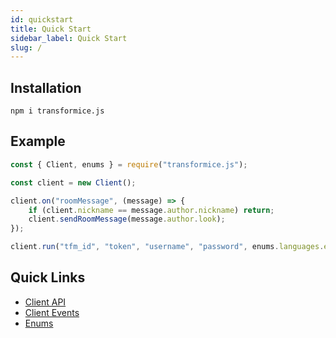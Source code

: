 ```yaml
---
id: quickstart
title: Quick Start
sidebar_label: Quick Start
slug: /
---
```


## Installation 
```
npm i transformice.js
```

## Example

```js
const { Client, enums } = require("transformice.js");

const client = new Client();

client.on("roomMessage", (message) => {
	if (client.nickname == message.author.nickname) return;
	client.sendRoomMessage(message.author.look);
});

client.run("tfm_id", "token", "username", "password", enums.languages.en, "room_name");
```

## Quick Links
- [Client API](api/classes/client)
- [Client Events](api/interfaces/clientevents)
- [Enums](api/globals#variables-1)